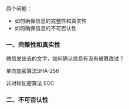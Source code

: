 两个问题：
- 如何确保信息的完整性和真实性
- 如何确保信息的不可否认性

### 一、完整性和真实性

微信发出去的文字，如何确认信息有没有被篡改过？



单向加密算法SHA-256




非对称加密算法 ECC

### 二、不可否认性




